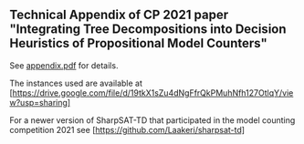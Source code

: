 ## Technical Appendix of CP 2021 paper "Integrating Tree Decompositions into Decision Heuristics of Propositional Model Counters"

See [appendix.pdf](https://github.com/Laakeri/modelcounting-cp21/blob/main/appendix.pdf) for details.


The instances used are available at [https://drive.google.com/file/d/19tkX1sZu4dNgFfrQkPMuhNfh127OtlqY/view?usp=sharing]


For a newer version of SharpSAT-TD that participated in the model counting competition 2021 see [https://github.com/Laakeri/sharpsat-td]